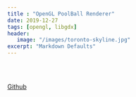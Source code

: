 ```yaml
---
title : "OpenGL PoolBall Renderer"
date: 2019-12-27
tags: [opengl, libgdx]
header:
   image: "/images/toronto-skyline.jpg"
excerpt: "Markdown Defaults"
---
```


<script src="js/data.js"></script>
<script src="js/loader.js"></script>
<script src="soundmanager2-setup.js" id="setup"></script>
<script src="soundmanager2-jsmin.js" id="jsmin"></script>

<div align="center"><h2 id = "app-title"></h2></div>

<div id="embed-html" style='display: inline-block; vertical-align: top;'></div>
<div id = "app-desc" style='display: inline-block; vertical-align: top;'align = left></div>

[Github](https://github.com/vincent-terpstra/pool)
